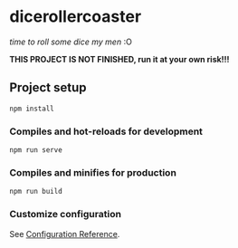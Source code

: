 # dicerollercoaster

*time to roll some dice my men* :O

**THIS PROJECT IS NOT FINISHED, run it at your own risk!!!**
## Project setup
```
npm install
```

### Compiles and hot-reloads for development
```
npm run serve
```

### Compiles and minifies for production
```
npm run build
```

### Customize configuration
See [Configuration Reference](https://cli.vuejs.org/config/).
